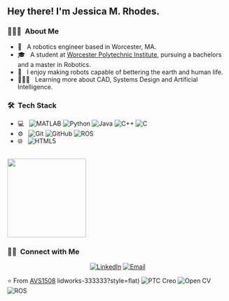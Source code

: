 <h2> Hey there! I'm Jessica M. Rhodes.</h2>

<h3> 👨🏻‍💻 &nbsp;About Me </h3>

- 🤖 &nbsp; A robotics engineer based in Worcester, MA.
- 🎓 &nbsp; A student at [Worcester Polytechnic Institute](https://www.wpi.edu), pursuing a bachelors and a master in Robotics.
- 🌱 &nbsp; I enjoy making robots capable of bettering the earth and human life. 
- 👩🏾‍💻 &nbsp; Learning more about CAD, Systems Design and Artificial Intelligence.

<h3> 🛠 &nbsp;Tech Stack</h3>

- 💻 &nbsp;
  ![MATLAB](https://img.shields.io/badge/-MATLAB-333333?style=flat&logo=mathworks)
  ![Python](https://img.shields.io/badge/-Python-333333?style=flat&logo=python)
  ![Java](https://img.shields.io/badge/-Java-333333?style=flat&logo=Java&logoColor=007396)
  ![C++](https://img.shields.io/badge/-C++-333333?style=flat&logo=C%2B%2B&logoColor=00599C)
  ![C](https://img.shields.io/badge/-C-333333?style=flat&logo=C%2B%2B&logoColor=00599C)
- ⚙️ &nbsp;
  ![Git](https://img.shields.io/badge/-Git-333333?style=flat&logo=git)
  ![GitHub](https://img.shields.io/badge/-GitHub-333333?style=flat&logo=github)
  ![ROS](https://img.shields.io/badge/-ROS-333333?style=flat&logo=ROS)
- 🌐 &nbsp;
  ![HTML5](https://img.shields.io/badge/-HTML5-333333?style=flat&logo=HTML5)
  
<br/>

<a href="https://github.com/JMRhodes03">
  <img height="180em" src="https://github-readme-stats.vercel.app/api?username=JMRhodes03&theme=buefy&show_icons=true&count_private=true" />
</a>

<br/>

<h3> 🤝🏻 &nbsp;Connect with Me </h3>

<p align="center">
<a href="www.linkedin.com/in/jessica-m-rhodes"><img alt="LinkedIn" src="https://img.shields.io/badge/LinkedIn-Jessica%20Rhodes-blue?style=flat-square&logo=linkedin"></a>
<a href="mailto:jmrhodes@wpi.edu"><img alt="Email" src="https://img.shields.io/badge/Email-jmrhodes@wpi.edu-blue?style=flat-square&logo=gmail"></a>
</p>

⭐️ From [AVS1508](https://github.com/AVS1508)
lidworks-333333?style=flat)
  ![PTC Creo](https://img.shields.io/badge/-PTC%20Creo-333333?style=flat)
  ![Open CV](https://img.shields.io/badge/-Open%20CV-333333?style=flat)
  ![ROS](https://img.shields.io/badge/-ROS-333333?style=flat)

